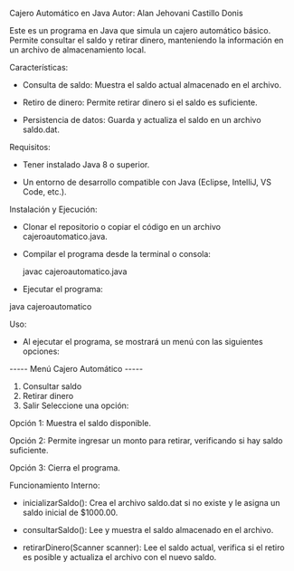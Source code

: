 Cajero Automático en Java
Autor: Alan Jehovani Castillo Donis

Este es un programa en Java que simula un cajero automático básico. Permite consultar el saldo y retirar dinero, manteniendo la información en un archivo de almacenamiento local.

Características:

- Consulta de saldo: Muestra el saldo actual almacenado en el archivo.

- Retiro de dinero: Permite retirar dinero si el saldo es suficiente.

- Persistencia de datos: Guarda y actualiza el saldo en un archivo saldo.dat.


Requisitos:

- Tener instalado Java 8 o superior.

- Un entorno de desarrollo compatible con Java (Eclipse, IntelliJ, VS Code, etc.).


Instalación y Ejecución:

- Clonar el repositorio o copiar el código en un archivo cajeroautomatico.java.

- Compilar el programa desde la terminal o consola:

  javac cajeroautomatico.java

- Ejecutar el programa:

 java cajeroautomatico


Uso:

- Al ejecutar el programa, se mostrará un menú con las siguientes opciones:

----- Menú Cajero Automático -----
1. Consultar saldo
2. Retirar dinero
3. Salir
Seleccione una opción:

Opción 1: Muestra el saldo disponible.

Opción 2: Permite ingresar un monto para retirar, verificando si hay saldo suficiente.

Opción 3: Cierra el programa.


Funcionamiento Interno: 

- inicializarSaldo(): Crea el archivo saldo.dat si no existe y le asigna un saldo inicial de $1000.00.

- consultarSaldo(): Lee y muestra el saldo almacenado en el archivo.

- retirarDinero(Scanner scanner): Lee el saldo actual, verifica si el retiro es posible y actualiza el archivo con el nuevo saldo.